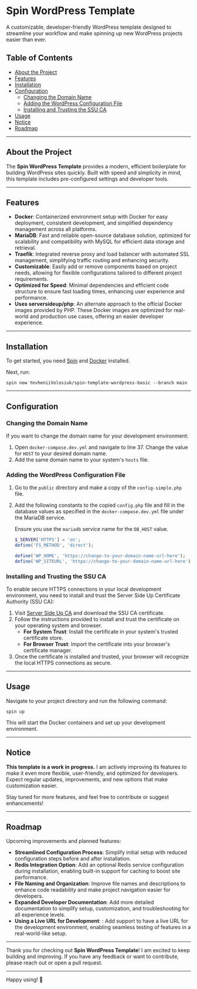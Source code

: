 # Spin WordPress Template

A customizable, developer-friendly WordPress template designed to streamline your workflow and make spinning up new WordPress projects easier than ever.

## Table of Contents

- [About the Project](#about-the-project)
- [Features](#features)
- [Installation](#installation)
- [Configuration](#configuration)
    - [Changing the Domain Name](#changing-the-domain-name)
    - [Adding the WordPress Configuration File](#adding-the-wordpress-configuration-file)
    - [Installing and Trusting the SSU CA](#installing-and-trusting-the-ssu-ca)
- [Usage](#usage)
- [Notice](#notice)
- [Roadmap](#roadmap)

---

## About the Project

The **Spin WordPress Template** provides a modern, efficient boilerplate for building WordPress sites quickly. Built with speed and simplicity in mind, this template includes pre-configured settings and developer tools.

---

## Features

- **Docker**: Containerized environment setup with Docker for easy deployment, consistent development, and simplified dependency management across all platforms.
- **MariaDB**: Fast and reliable open-source database solution, optimized for scalability and compatibility with MySQL for efficient data storage and retrieval.
- **Traefik**: Integrated reverse proxy and load balancer with automated SSL management, simplifying traffic routing and enhancing security.
- **Customizable**: Easily add or remove components based on project needs, allowing for flexible configurations tailored to different project requirements.
- **Optimized for Speed**: Minimal dependencies and efficient code structure to ensure fast loading times, enhancing user experience and performance.
- **Uses serversideup/php**: An alternate approach to the official Docker images provided by PHP. These Docker images are optimized for real-world and production use cases, offering an easier developer experience.

---

## Installation

To get started, you need [Spin](https://serversideup.net/open-source/spin/docs) and [Docker](https://docs.docker.com/engine/install/) installed.

Next, run:

```
spin new YevheniiVolosiuk/spin-template-wordpress-basic --branch main
```

---

## Configuration

### Changing the Domain Name

If you want to change the domain name for your development environment:

1. Open `docker-compose.dev.yml` and navigate to line 37. Change the value for `HOST` to your desired domain name.
2. Add the same domain name to your system's `hosts` file.

### Adding the WordPress Configuration File

1. Go to the `public` directory and make a copy of the `config-simple.php` file.
2. Add the following constants to the copied `config.php` file and fill in the database values as specified in the `docker-compose.dev.yml` file under the MariaDB service.

   Ensure you use the `mariadb` service name for the `DB_HOST` value.

   ```php
   $_SERVER['HTTPS'] = 'on';
   define('FS_METHOD', 'direct');

   define('WP_HOME', 'https://change-to-your-domain-name-url-here');
   define('WP_SITEURL', 'https://change-to-your-domain-name-url-here');
   ```

### Installing and Trusting the SSU CA

To enable secure HTTPS connections in your local development environment, you need to install and trust the Server Side Up Certificate Authority (SSU CA):

1. Visit [Server Side Up CA](https://serversideup.net/ca/) and download the SSU CA certificate.
2. Follow the instructions provided to install and trust the certificate on your operating system and browser.
    - **For System Trust**: Install the certificate in your system's trusted certificate store.
    - **For Browser Trust**: Import the certificate into your browser's certificate manager.
3. Once the certificate is installed and trusted, your browser will recognize the local HTTPS connections as secure.

---

## Usage

Navigate to your project directory and run the following command:

```
spin up
```

This will start the Docker containers and set up your development environment.

---

## Notice

**This template is a work in progress.** I am actively improving its features to make it even more flexible, user-friendly, and optimized for developers. Expect regular updates, improvements, and new options that make customization easier.

Stay tuned for more features, and feel free to contribute or suggest enhancements!

---

## Roadmap

Upcoming improvements and planned features:

- **Streamlined Configuration Process**: Simplify initial setup with reduced configuration steps before and after installation.
- **Redis Integration Option**: Add an optional Redis service configuration during installation, enabling built-in support for caching to boost site performance.
- **File Naming and Organization**: Improve file names and descriptions to enhance code readability and make project navigation easier for developers.
- **Expanded Developer Documentation**: Add more detailed documentation to simplify setup, customization, and troubleshooting for all experience levels.
- **Using a Live URL for Development**: : Add support to have a live URL for the development environment, enabling seamless testing of features in a real-world-like setup.

---

Thank you for checking out **Spin WordPress Template**! I am excited to keep building and improving. If you have any feedback or want to contribute, please reach out or open a pull request.

---

Happy using! 🚀
